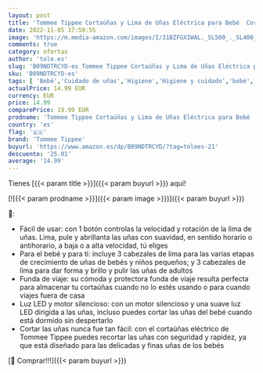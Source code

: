 ```yaml
---
layout: post
title: 'Tommee Tippee Cortaúñas y Lima de Uñas Eléctrica para Bebé  Cortaúñas para Niños a Pilas con Luz LED y Seis Cabezales Limadores para Uso en Bebés y en Adultos  Clear  423772'
date: 2022-11-05 17:59:55
image: 'https://m.media-amazon.com/images/I/31BZFGXIWAL._SL500_._SL400_.jpg'
comments: true
category: ofertas
author: 'tole.es'
slug: 'B09NDTRCYD-es Tommee Tippee Cortaúñas y Lima de Uñas Eléctrica para Bebé...'
sku: 'B09NDTRCYD-es'
tags: [ 'Bebé','Cuidado de uñas','Higiene','Higiene y cuidado','bebé','bebés','tommee','tommee tippee','🇪🇸', ]
actualPrice: 14.99 EUR
currency: EUR
price: 14.99
comparePrice: 19.99 EUR
prodname: 'Tommee Tippee Cortaúñas y Lima de Uñas Eléctrica para Bebé  Cortaúñas para Niños a Pilas con Luz LED y Seis Cabezales Limadores para Uso en Bebés y en Adultos  Clear  423772'
country: 'es'
flag: '🇪🇸'
brand: 'Tommee Tippee'
buyurl: 'https://www.amazon.es/dp/B09NDTRCYD/?tag=tolees-21'
descuento: '25.01'
average: '14.99'
---
```


Tienes [{{< param title >}}]({{< param buyurl >}}) aqui!

[![{{< param prodname >}}]({{< param image >}})]({{< param buyurl >}})

🔎:

- Fácil de usar: con 1 botón controlas la velocidad y rotación de la lima de uñas. Lima, pule y abrillanta las uñas con suavidad, en sentido horario o antihorario, a baja o a alta velocidad, tú eliges
- Para el bebé y para ti: incluye 3 cabezales de lima para las varias etapas de crecimiento de uñas de bebés y niños pequeños; y 3 cabezales de lima para dar forma y brillo y pulir las uñas de adultos
- Funda de viaje: su cómoda y protectora funda de viaje resulta perfecta para almacenar tu cortaúñas cuando no lo estés usando o para cuando viajes fuera de casa
- Luz LED y motor silencioso: con un motor silencioso y una suave luz LED dirigida a las uñas, incluso puedes cortar las uñas del bebé cuando está dormido sin despertarlo
- Cortar las uñas nunca fue tan fácil: con el cortaúñas eléctrico de Tommee Tippee puedes recortar las uñas con seguridad y rapidez, ya que está diseñado para las delicadas y finas uñas de los bebés

[🛒 Comprar!!!]({{< param buyurl >}})
